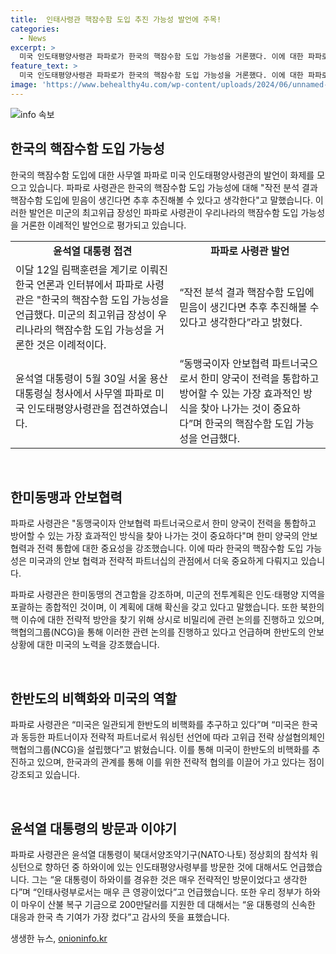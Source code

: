```yaml
---
title:  인태사령관 핵잠수함 도입 추진 가능성 발언에 주목!
categories:
  - News
excerpt: >
  미국 인도태평양사령관 파파로가 한국의 핵잠수함 도입 가능성을 거론했다. 이에 대한 파파로의 발언은 이례적이며, 한반도 안보와 관련된 논의를 촉진할 것으로 예상된다. 파파로는 한미 양국이 함께 방어할 수 있는 효과적인 방식을 찾아야 한다고 강조하며, 북한의 핵능력 고도화에 대응하기 위한 논의를 진행 중이라고 밝히기도 했다. 미국과 한국은 전략적 파트너십을 통해 핵협의그룹을 설립해 한반도의 비핵화를 추구하고 있으며, 미군은 한반도의 전력을 재배치할 계획이 없다고 밝혔다.
feature_text: >
  미국 인도태평양사령관 파파로가 한국의 핵잠수함 도입 가능성을 거론했다. 이에 대한 파파로의 발언은 이례적이며, 한반도 안보와 관련된 논의를 촉진할 것으로 예상된다. 파파로는 한미 양국이 함께 방어할 수 있는 효과적인 방식을 찾아야 한다고 강조하며, 북한의 핵능력 고도화에 대응하기 위한 논의를 진행 중이라고 밝히기도 했다. 미국과 한국은 전략적 파트너십을 통해 핵협의그룹을 설립해 한반도의 비핵화를 추구하고 있으며, 미군은 한반도의 전력을 재배치할 계획이 없다고 밝혔다.
image: 'https://www.behealthy4u.com/wp-content/uploads/2024/06/unnamed-file.png'
---
```


<p><img src="https://www.behealthy4u.com/wp-content/uploads/2024/06/unnamed-file.png" alt="info 속보" /></p>

<h2 data-ke-size="size26">한국의 핵잠수함 도입 가능성</h2>

<p data-ke-size="size16">한국의 핵잠수함 도입에 대한 사무엘 파파로 미국 인도태평양사령관의 발언이 화제를 모으고 있습니다. 파파로 사령관은 한국의 핵잠수함 도입 가능성에 대해 "작전 분석 결과 핵잠수함 도입에 믿음이 생긴다면 추후 추진해볼 수 있다고 생각한다"고 말했습니다. 이러한 발언은 미군의 최고위급 장성인 파파로 사령관이 우리나라의 핵잠수함 도입 가능성을 거론한 이례적인 발언으로 평가되고 있습니다.</p>

<table>
    <tbody>
        <tr>
            <td style="text-align: center; height: 17px;"><b>윤석열 대통령 접견</b></td>
            <td style="text-align: center; height: 17px;"><b>파파로 사령관 발언</b></td>
        </tr>
        <tr>
            <td>이달 12일 림팩훈련을 계기로 이뤄진 한국 언론과 인터뷰에서 파파로 사령관은 "한국의 핵잠수함 도입 가능성을 언급했다. 미군의 최고위급 장성이 우리나라의 핵잠수함 도입 가능성을 거론한 것은 이례적이다.</td>
            <td>“작전 분석 결과 핵잠수함 도입에 믿음이 생긴다면 추후 추진해볼 수 있다고 생각한다”라고 밝혔다.</td>
        </tr>
        <tr>
            <td>윤석열 대통령이 5월 30일 서울 용산 대통령실 청사에서 사무엘 파파로 미국 인도태평양사령관을 접견하였습니다.</td>
            <td>“동맹국이자 안보협력 파트너국으로서 한미 양국이 전력을 통합하고 방어할 수 있는 가장 효과적인 방식을 찾아 나가는 것이 중요하다”며 한국의 핵잠수함 도입 가능성을 언급했다.</td>
        </tr>
    </tbody>
</table>

<p data-ke-size="size16">&nbsp;</p>

<h2 data-ke-size="size26">한미동맹과 안보협력</h2>

<p data-ke-size="size16">파파로 사령관은 "동맹국이자 안보협력 파트너국으로서 한미 양국이 전력을 통합하고 방어할 수 있는 가장 효과적인 방식을 찾아 나가는 것이 중요하다"며 한미 양국의 안보 협력과 전력 통합에 대한 중요성을 강조했습니다. 이에 따라 한국의 핵잠수함 도입 가능성은 미국과의 안보 협력과 전략적 파트너십의 관점에서 더욱 중요하게 다뤄지고 있습니다.</p>

<p data-ke-size="size16">파파로 사령관은 한미동맹의 견고함을 강조하며, 미군의 전투계획은 인도·태평양 지역을 포괄하는 종합적인 것이며, 이 계획에 대해 확신을 갖고 있다고 말했습니다. 또한 북한의 핵 이슈에 대한 전략적 방안을 찾기 위해 상시로 비밀리에 관련 논의를 진행하고 있으며, 핵협의그룹(NCG)을 통해 이러한 관련 논의를 진행하고 있다고 언급하며 한반도의 안보 상황에 대한 미국의 노력을 강조했습니다.</p>

<p data-ke-size="size16">&nbsp;</p>

<h2 data-ke-size="size26">한반도의 비핵화와 미국의 역할</h2>

<p data-ke-size="size16">파파로 사령관은 “미국은 일관되게 한반도의 비핵화를 추구하고 있다”며 “미국은 한국과 동등한 파트너이자 전략적 파트너로서 워싱턴 선언에 따라 고위급 전략 상설협의체인 핵협의그룹(NCG)을 설립했다”고 밝혔습니다. 이를 통해 미국이 한반도의 비핵화를 추진하고 있으며, 한국과의 관계를 통해 이를 위한 전략적 협의를 이끌어 가고 있다는 점이 강조되고 있습니다.</p>

<p data-ke-size="size16">&nbsp;</p>

<h2 data-ke-size="size26">윤석열 대통령의 방문과 이야기</h2>

<p data-ke-size="size16">파파로 사령관은 윤석열 대통령이 북대서양조약기구(NATO·나토) 정상회의 참석차 워싱턴으로 향하던 중 하와이에 있는 인도태평양사령부를 방문한 것에 대해서도 언급했습니다. 그는 “윤 대통령이 하와이를 경유한 것은 매우 전략적인 방문이었다고 생각한다”며 “인태사령부로서는 매우 큰 영광이었다”고 언급했습니다. 또한 우리 정부가 하와이 마우이 산불 복구 기금으로 200만달러를 지원한 데 대해서는 “윤 대통령의 신속한 대응과 한국 측 기여가 가장 컸다”고 감사의 뜻을 표했습니다.</p>
생생한 뉴스, <a href="https://onioninfo.kr" rel="dofollow">onioninfo.kr</a>


